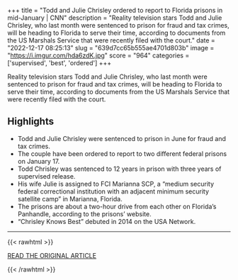 +++
title = "Todd and Julie Chrisley ordered to report to Florida prisons in mid-January | CNN"
description = "Reality television stars Todd and Julie Chrisley, who last month were sentenced to prison for fraud and tax crimes, will be heading to Florida to serve their time, according to documents from the US Marshals Service that were recently filed with the court."
date = "2022-12-17 08:25:13"
slug = "639d7cc65b555ae4701d803b"
image = "https://i.imgur.com/hda6zdK.jpg"
score = "964"
categories = ['supervised', 'best', 'ordered']
+++

Reality television stars Todd and Julie Chrisley, who last month were sentenced to prison for fraud and tax crimes, will be heading to Florida to serve their time, according to documents from the US Marshals Service that were recently filed with the court.

## Highlights

- Todd and Julie Chrisley were sentenced to prison in June for fraud and tax crimes.
- The couple have been ordered to report to two different federal prisons on January 17.
- Todd Chrisley was sentenced to 12 years in prison with three years of supervised release.
- His wife Julie is assigned to FCI Marianna SCP, a “medium security federal correctional institution with an adjacent minimum security satellite camp” in Marianna, Florida.
- The prisons are about a two-hour drive from each other on Florida’s Panhandle, according to the prisons’ website.
- “Chrisley Knows Best” debuted in 2014 on the USA Network.

---

{{< rawhtml >}}
  <p class="article-category">
    <a target="_blank" href="https://www.cnn.com/2022/12/14/entertainment/todd-julie-chrisley-prison-florida/index.html">READ THE ORIGINAL ARTICLE</a>
  </p>
{{< /rawhtml >}}
